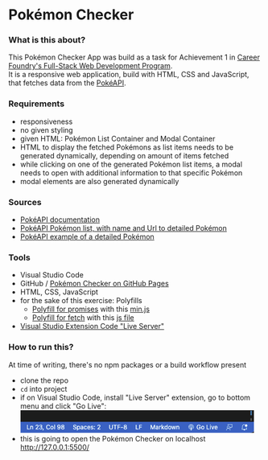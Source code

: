 # Pokémon Checker

### What is this about?
This Pokémon Checker App was build as a task for Achievement 1 in [Career Foundry's Full-Stack Web Development Program](https://careerfoundry.com/en/courses/become-a-web-developer/). <br>
It is a responsive web application, build with HTML, CSS and JavaScript, that fetches data from the [PokéAPI](https://pokeapi.co/). <br>

### Requirements

- responsiveness
- no given styling
- given HTML: Pokémon List Container and Modal Container
- HTML to display the fetched Pokémons as list items needs to be generated dynamically, depending on amount of items fetched
- while clicking on one of the generated Pokémon list items, a modal needs to open with additional information to that specific Pokémon
- modal elements are also generated dynamically

### Sources
- [PokéAPI documentation](https://pokeapi.co/docs/v2)
- [PokéAPI Pokémon list, with name and Url to detailed Pokémon](https://pokeapi.co/api/v2/pokemon/?limit=150)
- [PokéAPI example of a detailed Pokémon](https://pokeapi.co/api/v2/pokemon/1/)

### Tools
- Visual Studio Code
- GitHub / [Pokémon Checker on GitHub Pages](https://ellypirelly.github.io/simple-pokedex-app/)
- HTML, CSS, JavaScript
- for the sake of this exercise: Polyfills
  - [Polyfill for promises](https://github.com/taylorhakes/promise-polyfill) with this [min.js](https://raw.githubusercontent.com/taylorhakes/promise-polyfill/master/dist/polyfill.min.js)
  - [Polyfill for fetch](https://github.com/github/fetch) with this [js file](https://github.com/github/fetch/releases/download/v3.0.0/fetch.umd.js)
- [Visual Studio Extension Code "Live Server"](https://marketplace.visualstudio.com/items?itemName=ritwickdey.LiveServer)

### How to run this?
At time of writing, there's no npm packages or a build workflow present
- clone the repo
- `cd` into project
- if on Visual Studio Code, install "Live Server" extension, go to bottom menu and click "Go Live": <br>
![Visual Studio Code Screenhot Go Live](img/screenshot-golive.png) <br>
- this is going to open the Pokémon Checker on localhost http://127.0.0.1:5500/
